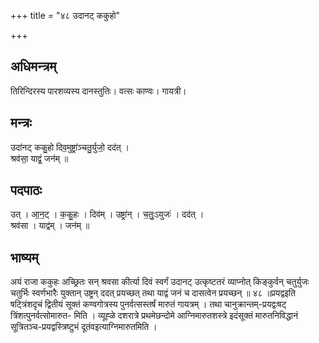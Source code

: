 +++
title = "४८ उदानट् ककुहो"

+++
## अधिमन्त्रम्
तिरिन्दिरस्य पारशव्यस्य दानस्तुतिः। वत्सः काण्वः। गायत्री।

## मन्त्रः
उदा॑नट् ककु॒हो दिव॒मुष्ट्रा॑ञ्चतु॒र्युजो॒ दद॑त् ।  
श्रव॑सा॒ याद्वं॒ जन॑म् ॥

## पदपाठः
उत् । आ॒न॒ट् । क॒कु॒हः । दिव॑म् । उष्ट्रा॑न् । च॒तुः॒ऽयुजः॑ । दद॑त् ।  
श्रव॑सा । याद्व॑म् । जन॑म् ॥

## भाष्यम्
अयं राजा ककुहः अच्छ्रितः सन् श्रवसा कीर्त्या दिवं स्वर्गं उदानट् उत्कृष्टतरं व्याप्नोत् किङ्कुर्वन् चतुर्युजः चतुर्भिः स्वर्णभारैः युक्तान् उष्ट्रन् ददत् प्रयच्छत् तथा याद्वं जनं च दासत्वेन प्रयच्छन् ॥ ४८ ॥प्रयद्वइति षट्त्रिंशदृचं द्वितीयं सूक्तं कण्वगोत्रस्य पुनर्वत्सस्तर्षं मारुतं गायत्रम् । तथा चानुक्रान्तम्-प्रयद्वःषट् त्रिंशत्पुनर्वत्सोमारुत- मिति । व्यूह्ळे दशरात्रे प्रथमेछन्दोमे आग्निमारुतशस्त्रे इदंसूक्तं मारुतनिविद्धानं सूत्रितञ्च-प्रयद्वस्त्रिष्टुभं दूतंवइत्याग्निमारुतमिति ।